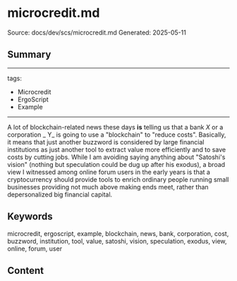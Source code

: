 # microcredit.md
Source: docs/dev/scs/microcredit.md
Generated: 2025-05-11

## Summary
 ---
tags:
  - Microcredit
  - ErgoScript
  - Example
---

A lot of blockchain-related news these days **is** telling us that a bank _X_ or a corporation _ Y_ is going to use a "blockchain" to "reduce costs". Basically, it means that just another buzzword is considered by large financial institutions as just another tool to extract value more efficiently and to save costs by cutting jobs. While I am avoiding saying anything about "Satoshi's vision" (nothing but speculation could be dug up after his exodus), a broad view I witnessed among online forum users in the early years is that a cryptocurrency should provide tools to enrich ordinary people running small businesses providing not much above making ends meet, rather than depersonalized big financial capital.

## Keywords
microcredit, ergoscript, example, blockchain, news, bank, corporation, cost, buzzword, institution, tool, value, satoshi, vision, speculation, exodus, view, online, forum, user

## Content